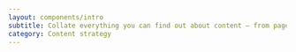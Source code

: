 ```yaml
---
layout: components/intro
subtitle: Collate everything you can find out about content – from pages and assets through to content types, content owners, users and metadata. 
category: Content strategy
---
```


